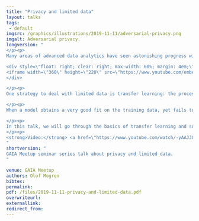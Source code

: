 ```yaml
---
title: "Privacy and limited data"
layout: talks
tags:
 - default
imgsrc: /graphics/illustrations/2019-11-11/adversarial-privacy.png
imgalt: Adversarial privacy.
longversion: "
</p><p>
Many areas of advanced data analytics have seen astonishing progress with deep learning. Deep neural networks now power systems that excel in image processing, playing ancient board-games, and interpreting natural language. These networks have a high learning capacity, but they require large amounts of training data to come to their full potential. What choices do we have when the required amounts of data can not be met? And how do we ensure privacy for individuals that may be part of the datasets that underlie our conclusions?

<div style=\"float: right; clear: right; max-width: 60%; margin: 4em;\" />
<iframe width=\"360\" height=\"220\" src=\"https://www.youtube.com/embed/-yAAJJ84cwU\" frameborder=\"0\" allow=\"accelerometer; autoplay; clipboard-write; encrypted-media; gyroscope; picture-in-picture\" allowfullscreen></iframe>
</div>

</p><p>
One strategy to deal with limited data is transfer learning: the process of training a model in two stages: first using a large generic dataset, and then on data from the target domain where the model will later be used and evaluated. For instance, you may pre-train a model for classification on a large and easily available dataset such as Imagenet, and then perform the fine-tuning on a different dataset, or even on a different task such as semantic segmentation. For convolutional neural networks in computer vision applications, this kind of initialization has been successfully employed for years, and similar approaches have now started to emerge for applications in natural language processing. The Transformer-based architectures such as BERT and GPT-2 can now be trained in similar ways for language applications.

</p><p>
When a model obtains a very good fit on the training data, yet fails to generalize to unseen test data, is an issue referred to as overfitting. Interestingly enough, this is closely linked to the issue of privacy. Special care needs to be taken about both, especially when using datasets of limited size. When a model fails to generalize due to overfitting, it also starts to memorize information that is specific to the training data. For sensitive applications, this may be information that we'd like the model not to expose. Limiting overfitting can lead to improving privacy but this neat side-effect may not be enough in practice. Ensuring privacy may also be approached using mechanisms such as particular ensemble setups or adversarial learning.

</p><p>
In this talk, we will go through the basics of transfer learning and some issues of data privacy with some possible remedies, illustrated with examples from the AI research at RISE Research Institutes of Sweden.
</p><p>
<strong>Video:</strong> <a href=\"https://www.youtube.com/watch/-yAAJJ84cwU\">Youtube</a>
"
shortversion: "
GAIA Meetup seminar series talk about privacy and limited data.
"

venue: GAIA Meetup
authors: Olof Mogren
bibtex: 
permalink:
pdf: /files/2019-11-11-privacy-and-limited-data.pdf
overwriteurl: 
externallink: 
redirect_from: 
---
```


